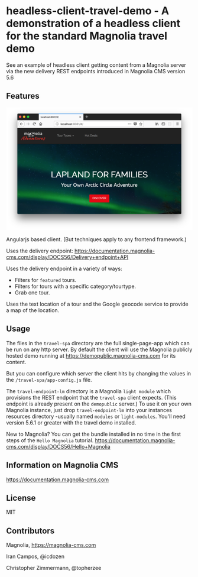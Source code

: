 # headless-client-travel-demo - A demonstration of a headless client for the standard Magnolia travel demo

See an example of headless client getting content from a Magnolia server via the new delivery REST endpoints introduced in Magnolia CMS version 5.6

## Features

![Homepage](img/README-headless-client-travel-1.png)

Angularjs based client. (But techniques apply to any frontend framework.)

Uses the delivery endpoint: https://documentation.magnolia-cms.com/display/DOCS56/Delivery+endpoint+API

Uses the delivery endpoint in a variety of ways:
* Filters for `featured` tours.
* Filters for tours with a specific category/tourtype.
* Grab one tour.

Uses the text location of a tour and the Google geocode service to provide a map of the location.

## Usage
The files in the `travel-spa` directory are the full single-page-app which can be run on any http server.
By default the client will use the Magnolia publicly hosted demo running at https://demopublic.magnolia-cms.com for its content.

But you can configure which server the client hits by changing the values in the `/travel-spa/app-config.js` file.

The `travel-endpoint-lm` directory is a Magnolia `light module` which provisions the REST endpoint
that the `travel-spa` client expects. (This endpoint is already present on the `demopublic` server.)
To use it on your own Magnolia instance, just drop `travel-endpoint-lm` into your instances resources directory -usually named `modules` or `light-modules`. You'll need version 5.6.1 or greater with the travel demo installed.

New to Magnolia? You can get the bundle installed in no time in the first steps of the `Hello Magnolia` tutorial. https://documentation.magnolia-cms.com/display/DOCS56/Hello+Magnolia


## Information on Magnolia CMS
https://documentation.magnolia-cms.com

## License

MIT

## Contributors

Magnolia, https://magnolia-cms.com

Iran Campos, @icdozen

Christopher Zimmermann, @topherzee
